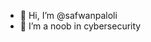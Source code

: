 - 👋 Hi, I’m @safwanpaloli
- 👀 I’m a noob in cybersecurity
<!---
safwanpaloli/safwanpaloli is a ✨ special ✨ repository because its `README.md` (this file) appears on your GitHub profile.
You can click the Preview link to take a look at your changes.
--->
